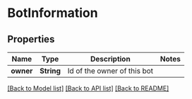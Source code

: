 # BotInformation

## Properties

Name | Type | Description | Notes
------------ | ------------- | ------------- | -------------
**owner** | **String** | Id of the owner of this bot | 

[[Back to Model list]](../README.md#documentation-for-models) [[Back to API list]](../README.md#documentation-for-api-endpoints) [[Back to README]](../README.md)



